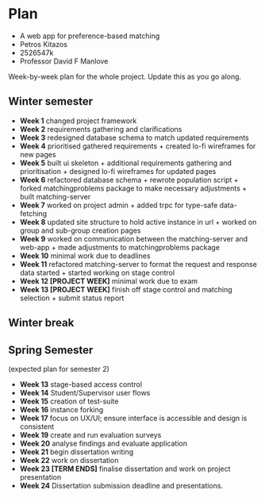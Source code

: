 # Plan

- A web app for preference-based matching
- Petros Kitazos
- 2526547k
- Professor David F Manlove

Week-by-week plan for the whole project. Update this as you go along.

## Winter semester

- **Week 1** changed project framework
- **Week 2** requirements gathering and clarifications
- **Week 3** redesigned database schema to match updated requirements
- **Week 4** prioritised gathered requirements + created lo-fi wireframes for new pages
- **Week 5** built ui skeleton + additional requirements gathering and prioritisation + designed lo-fi wireframes for updated pages
- **Week 6** refactored database schema + rewrote population script + forked matchingproblems package to make necessary adjustments + built matching-server
- **Week 7** worked on project admin + added trpc for type-safe data-fetching
- **Week 8** updated site structure to hold active instance in url + worked on group and sub-group creation pages
- **Week 9** worked on communication between the matching-server and web-app + made adjustments to matchingproblems package
- **Week 10** minimal work due to deadlines
- **Week 11** refactored matching-server to format the request and response data started + started working on stage control
- **Week 12 [PROJECT WEEK]** minimal work due to exam
- **Week 13 [PROJECT WEEK]** finish off stage control and matching selection + submit status report

## Winter break

## Spring Semester

(expected plan for semester 2)

- **Week 13** stage-based access control
- **Week 14** Student/Supervisor user flows
- **Week 15** creation of test-suite
- **Week 16** instance forking
- **Week 17** focus on UX/UI; ensure interface is accessible and design is consistent
- **Week 19** create and run evaluation surveys
- **Week 20** analyse findings and evaluate application
- **Week 21** begin dissertation writing
- **Week 22** work on dissertation
- **Week 23 [TERM ENDS]** finalise dissertation and work on project presentation
- **Week 24** Dissertation submission deadline and presentations.
